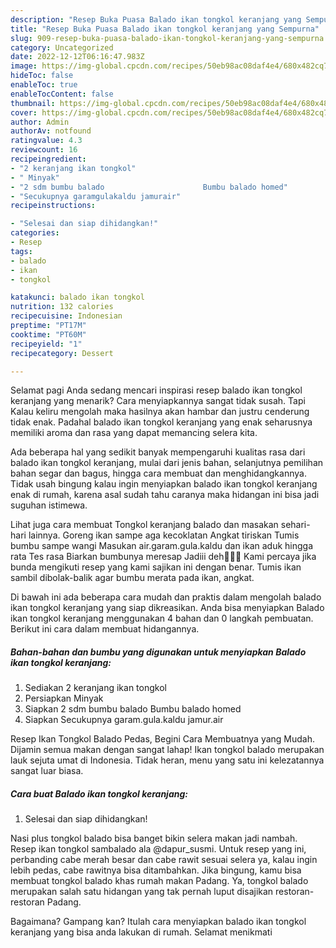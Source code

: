 ```yaml
---
description: "Resep Buka Puasa Balado ikan tongkol keranjang yang Sempurna"
title: "Resep Buka Puasa Balado ikan tongkol keranjang yang Sempurna"
slug: 909-resep-buka-puasa-balado-ikan-tongkol-keranjang-yang-sempurna
category: Uncategorized
date: 2022-12-12T06:16:47.983Z
image: https://img-global.cpcdn.com/recipes/50eb98ac08daf4e4/680x482cq70/balado-ikan-tongkol-keranjang-foto-resep-utama.jpg
hideToc: false
enableToc: true
enableTocContent: false
thumbnail: https://img-global.cpcdn.com/recipes/50eb98ac08daf4e4/680x482cq70/balado-ikan-tongkol-keranjang-foto-resep-utama.jpg
cover: https://img-global.cpcdn.com/recipes/50eb98ac08daf4e4/680x482cq70/balado-ikan-tongkol-keranjang-foto-resep-utama.jpg
author: Admin
authorAv: notfound
ratingvalue: 4.3
reviewcount: 16
recipeingredient:
- "2 keranjang ikan tongkol"
- " Minyak"
- "2 sdm bumbu balado                      Bumbu balado homed"
- "Secukupnya garamgulakaldu jamurair"
recipeinstructions:

- "Selesai dan siap dihidangkan!"
categories:
- Resep
tags:
- balado
- ikan
- tongkol

katakunci: balado ikan tongkol 
nutrition: 132 calories
recipecuisine: Indonesian
preptime: "PT17M"
cooktime: "PT60M"
recipeyield: "1"
recipecategory: Dessert

---
```



Selamat pagi Anda sedang mencari inspirasi resep balado ikan tongkol keranjang yang menarik? Cara menyiapkannya sangat tidak susah. Tapi Kalau keliru mengolah maka hasilnya akan hambar dan justru cenderung tidak enak. Padahal balado ikan tongkol keranjang yang enak seharusnya memiliki aroma dan rasa yang dapat memancing selera kita.


Ada beberapa hal yang sedikit banyak mempengaruhi kualitas rasa dari balado ikan tongkol keranjang, mulai dari jenis bahan, selanjutnya pemilihan bahan segar dan bagus, hingga cara membuat dan menghidangkannya. Tidak usah bingung kalau ingin menyiapkan balado ikan tongkol keranjang enak di rumah, karena asal sudah tahu caranya maka hidangan ini bisa jadi suguhan istimewa.

Lihat juga cara membuat Tongkol keranjang balado dan masakan sehari-hari lainnya. Goreng ikan sampe aga kecoklatan Angkat tiriskan Tumis bumbu sampe wangi Masukan air.garam.gula.kaldu dan ikan aduk hingga rata Tes rasa Biarkan bumbunya meresap Jadiii deh🤤🤤🤤 Kami percaya jika bunda mengikuti resep yang kami sajikan ini dengan benar. Tumis ikan sambil dibolak-balik agar bumbu merata pada ikan, angkat.


Di bawah ini ada beberapa cara mudah dan praktis dalam mengolah balado ikan tongkol keranjang yang siap dikreasikan. Anda bisa menyiapkan Balado ikan tongkol keranjang menggunakan 4 bahan dan 0 langkah pembuatan. Berikut ini cara dalam membuat hidangannya.

<!--inarticleads1-->

##### Bahan-bahan dan bumbu yang digunakan untuk menyiapkan Balado ikan tongkol keranjang:

1. Sediakan 2 keranjang ikan tongkol
1. Persiapkan  Minyak
1. Siapkan 2 sdm bumbu balado                      Bumbu balado homed
1. Siapkan Secukupnya garam.gula.kaldu jamur.air


Resep Ikan Tongkol Balado Pedas, Begini Cara Membuatnya yang Mudah. Dijamin semua makan dengan sangat lahap! Ikan tongkol balado merupakan lauk sejuta umat di Indonesia. Tidak heran, menu yang satu ini kelezatannya sangat luar biasa. 

<!--inarticleads2-->

##### Cara buat Balado ikan tongkol keranjang:


1. Selesai dan siap dihidangkan!

Nasi plus tongkol balado bisa banget bikin selera makan jadi nambah. Resep ikan tongkol sambalado ala @dapur_susmi. Untuk resep yang ini, perbanding cabe merah besar dan cabe rawit sesuai selera ya, kalau ingin lebih pedas, cabe rawitnya bisa ditambahkan. Jika bingung, kamu bisa membuat tongkol balado khas rumah makan Padang. Ya, tongkol balado merupakan salah satu hidangan yang tak pernah luput disajikan restoran-restoran Padang. 

Bagaimana? Gampang kan? Itulah cara menyiapkan balado ikan tongkol keranjang yang bisa anda lakukan di rumah. Selamat menikmati
